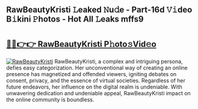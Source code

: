 ## RawBeautyKristi 𝙻eaked 𝙽u𝚍e - Part-16d 𝚅𝚒deo B𝚒kini 𝙿hotos - Hot All 𝙻eaks mffs9

# <h2><a href="http://ld3w6r4.urlbe.top/?page=RawBeautyKristi">🔗🔗👉👉 RawBeautyKristi P𝚑oto𝚜Vid𝚎o</a></h2>

[![RawBeautyKristi](https://i.imgur.com/eBuTRDB.gif)](http://ld3w6r4.urlbe.top/?page=RawBeautyKristi)
RawBeautyKristi, a complex and intriguing persona, defies easy categorization. Her unconventional way of creating an online presence has magnetized and offended viewers, igniting debates on consent, privacy, and the essence of virtual societies. Regardless of her future endeavors, her influence on the digital realm is undeniable. With unwavering dedication and undeniable appeal, RawBeautyKristi impact on the online community is boundless.

